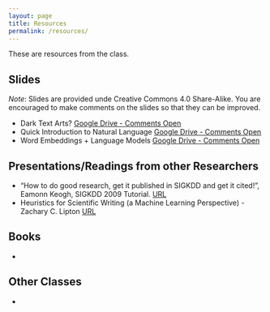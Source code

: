 ```yaml
---
layout: page
title: Resources
permalink: /resources/
---
```

These are resources from the class.


## Slides

*Note*: Slides are provided unde Creative Commons 4.0 Share-Alike. You are encouraged to make comments on the slides so that they can be improved.

* Dark Text Arts? [Google Drive - Comments Open](https://docs.google.com/presentation/d/1ParrQZ9BNocD4Jy7SGHOoAxXua8gHxc3zKmnsyqoEFs/edit?usp=sharing)
* Quick Introduction to Natural Language [Google Drive - Comments Open](https://docs.google.com/presentation/d/1eG_JgbdhJQvshfG1fSQ0ZFItVw_RDpm4HDfXSqYcJKI/edit?usp=sharing)
* Word Embeddings + Language Models
[Google Drive - Comments Open](https://docs.google.com/presentation/d/1nKtj1UX5fllo0LW6_jH3lahWoJV_ERt97RgAPJ-pkuI/edit?usp=sharing)

## Presentations/Readings from other Researchers

* “How to do good research, get it published in SIGKDD and get it cited!”, Eamonn Keogh,  SIGKDD 2009 Tutorial. [URL](http://www.cs.ucr.edu/~eamonn/Keogh_SIGKDD09_tutorial.pdf)
* Heuristics for Scientific Writing (a Machine Learning Perspective) - Zachary C. Lipton [URL](http://approximatelycorrect.com/2018/01/29/heuristics-technical-scientific-writing-machine-learning-perspective/)

## Books

* 

## Other Classes

* 
